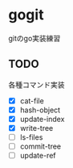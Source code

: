 # gogit

gitのgo実装練習

## TODO

各種コマンド実装
- [x] cat-file
- [x] hash-object
- [x] update-index
- [x] write-tree
- [ ] ls-files
- [ ] commit-tree
- [ ] update-ref
